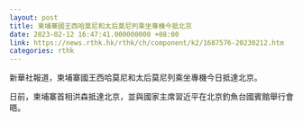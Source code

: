 ```yaml
---
layout: post
title: 柬埔寨國王西哈莫尼和太后莫尼列乘坐專機今抵北京
date: 2023-02-12 16:47:41.000000000 +08:00
link: https://news.rthk.hk/rthk/ch/component/k2/1687576-20230212.htm
categories: rthk
---
```


新華社報道，柬埔寨國王西哈莫尼和太后莫尼列乘坐專機今日抵達北京。

日前，柬埔寨首相洪森抵達北京，並與國家主席習近平在北京釣魚台國賓館舉行會晤。
